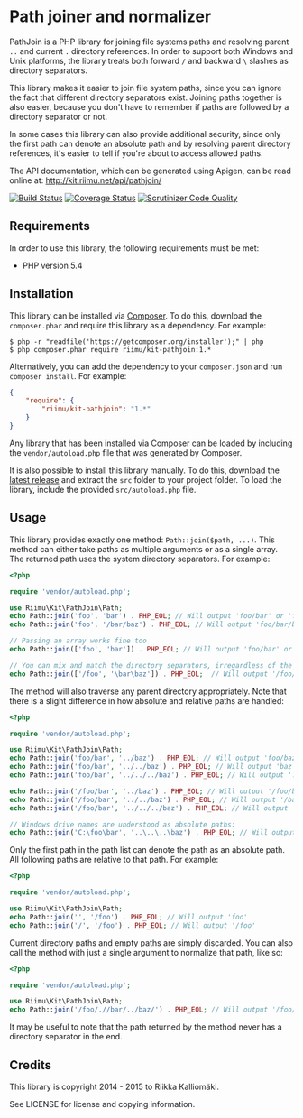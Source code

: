 # Path joiner and normalizer #

PathJoin is a PHP library for joining file systems paths and resolving parent
`..` and current `.` directory references. In order to support both Windows and
Unix platforms, the library treats both forward `/` and backward `\` slashes as
directory separators.

This library makes it easier to join file system paths, since you can ignore the
fact that different directory separators exist. Joining paths together is also
easier, because you don't have to remember if paths are followed by a directory
separator or not.

In some cases this library can also provide additional security, since only the
first path can denote an absolute path and by resolving parent directory
references, it's easier to tell if you're about to access allowed paths.

The API documentation, which can be generated using Apigen, can be read online
at: http://kit.riimu.net/api/pathjoin/

[![Build Status](https://img.shields.io/travis/Riimu/Kit-PathJoin.svg?style=flat)](https://travis-ci.org/Riimu/Kit-PathJoin)
[![Coverage Status](https://img.shields.io/coveralls/Riimu/Kit-PathJoin.svg?style=flat)](https://coveralls.io/r/Riimu/Kit-PathJoin?branch=master)
[![Scrutinizer Code Quality](https://img.shields.io/scrutinizer/g/Riimu/Kit-PathJoin.svg?style=flat)](https://scrutinizer-ci.com/g/Riimu/Kit-PathJoin/?branch=master)

## Requirements ##

In order to use this library, the following requirements must be met:

  * PHP version 5.4

## Installation ##

This library can be installed via [Composer](http://getcomposer.org/). To do
this, download the `composer.phar` and require this library as a dependency. For
example:

```
$ php -r "readfile('https://getcomposer.org/installer');" | php
$ php composer.phar require riimu/kit-pathjoin:1.*
```

Alternatively, you can add the dependency to your `composer.json` and run
`composer install`. For example:

```json
{
    "require": {
        "riimu/kit-pathjoin": "1.*"
    }
}
```

Any library that has been installed via Composer can be loaded by including the
`vendor/autoload.php` file that was generated by Composer.

It is also possible to install this library manually. To do this, download the
[latest release](https://github.com/Riimu/Kit-PathJoin/releases/latest) and
extract the `src` folder to your project folder. To load the library, include
the provided `src/autoload.php` file.

## Usage ##

This library provides exactly one method: `Path::join($path, ...)`. This method
can either take paths as multiple arguments or as a single array. The returned
path uses the system directory separators. For example:

```php
<?php

require 'vendor/autoload.php';

use Riimu\Kit\PathJoin\Path;
echo Path::join('foo', 'bar') . PHP_EOL; // Will output 'foo/bar' or 'foo\bar'
echo Path::join('foo', '/bar/baz') . PHP_EOL; // Will output 'foo/bar/baz' or 'foo\bar\baz'

// Passing an array works fine too
echo Path::join(['foo', 'bar']) . PHP_EOL; // Will output 'foo/bar' or 'foo\bar'

// You can mix and match the directory separators, irregardless of the system
echo Path::join(['/foo', '\bar\baz']) . PHP_EOL;  // Will output '/foo/bar/baz' or '\foo\bar\baz'
```

The method will also traverse any parent directory appropriately. Note that
there is a slight difference in how absolute and relative paths are handled:

```php
<?php

require 'vendor/autoload.php';

use Riimu\Kit\PathJoin\Path;
echo Path::join('foo/bar', '../baz') . PHP_EOL; // Will output 'foo/baz'
echo Path::join('foo/bar', '../../baz') . PHP_EOL; // Will output 'baz'
echo Path::join('foo/bar', '../../../baz') . PHP_EOL; // Will output '../baz'

echo Path::join('/foo/bar', '../baz') . PHP_EOL; // Will output '/foo/baz'
echo Path::join('/foo/bar', '../../baz') . PHP_EOL; // Will output '/baz'
echo Path::join('/foo/bar', '../../../baz') . PHP_EOL; // Will output '/baz'

// Windows drive names are understood as absolute paths:
echo Path::join('C:\foo\bar', '..\..\..\baz') . PHP_EOL; // Will output 'C:\baz'
```

Only the first path in the path list can denote the path as an absolute path.
All following paths are relative to that path. For example:

```php
<?php

require 'vendor/autoload.php';

use Riimu\Kit\PathJoin\Path;
echo Path::join('', '/foo') . PHP_EOL; // Will output 'foo'
echo Path::join('/', '/foo') . PHP_EOL; // Will output '/foo'
```

Current directory paths and empty paths are simply discarded. You can also call
the method with just a single argument to normalize that path, like so:

```php
<?php

require 'vendor/autoload.php';

use Riimu\Kit\PathJoin\Path;
echo Path::join('/foo/.//bar/../baz/') . PHP_EOL; // Will output '/foo/baz'
```

It may be useful to note that the path returned by the method never has a
directory separator in the end.

## Credits ##

This library is copyright 2014 - 2015 to Riikka Kalliomäki.

See LICENSE for license and copying information.
